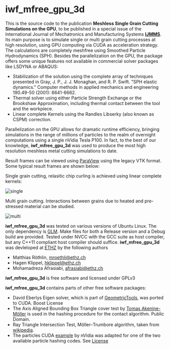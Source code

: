 # iwf_mfree_gpu_3d

This is the source code to the publication **Meshless Single Grain Cutting Simulations on the GPU**, to be published in a special issue of the International Journal of Mechatronics and Manufacturing Systems [**IJMMS**](https://www.inderscience.com/jhome.php?jcode=ijmms). Its main purpose is to simulate single or multi grain cutting processes at high resolution, using GPU computing via CUDA as acceleration strategy. The calculations are completely meshfree using Smoothed Particle Hydrodynamics (SPH). Besides the parallelization on the GPU, the package offers some unique features not available in commercial solver packages like LSDYNA or ABAQUS:

* Stabilization of the solution using the complete array of techniques presented in Gray, J. P., J. J. Monaghan, and R. P. Swift. "SPH elastic dynamics." Computer methods in applied mechanics and engineering 190.49-50 (2001): 6641-6662. 
* Thermal solver using either Particle Strength Exchange or the Brookshaw Approximation, including thermal contact between the tool and the workpiece. 
* Linear complete Kernels using the Randles Libserky (also known as CSPM) correction.

Parallelization on the GPU allows for dramatic runtime efficiency, bringing simulations in the range of millions of particles to the realm of overnight computations using a single nVidia Tesla P100. In fact, to the best of our knowledge, **iwf_mfree_gpu_3d** was used to produce the most high resolution meshless metal cutting simulations to date.

Result frames can be viewed using [ParaView](https://www.paraview.org/) using the legacy VTK format. Some typical result frames are shown below:

Single grain cutting, relasitic chip curling is achieved using linear complete kernels:

![single](https://raw.githubusercontent.com/mroethli/iwf_mfree_gpu_3d/master/img/single.png)

Multi grain cutting. Interactions between grains due to heated and pre-stressed material can be studied.

![multi](https://raw.githubusercontent.com/mroethli/iwf_mfree_gpu_3d/master/img/multi.png)

**iwf_mfree_gpu_3d** was tested on various versions of Ubuntu Linux. The only dependency is [GLM](https://glm.g-truc.net/0.9.9/index.html). Make files for both a Release version and a Debug build are provided. Tested under NVCC with the GCC suite as host compiler, but any C++11 compliant host compiler should suffice. **iwf_mfree_gpu_3d** was devleloped at [ETHZ](www.ethz.ch) by the following authors

* Matthias Röthlin, mroethli@ethz.ch
* Hagen Klippel, hklippel@ethz.ch
* Mohamadreza Afrasiabi, afrasiabi@ethz.ch

**iwf_mfree_gpu_3d** is free software and licensed under GPLv3

**iwf_mfree_gpu_3d** contains parts of other free software packages:

* David Eberlys Eigen solver, which is part of [GeometricTools](www.geometrictools.com/), was ported to CUDA. Boost License
* The Axis Aligned Bounding Box Triangle cover test by [Tomas Akenine-Möller](http://cs.lth.se/tomas-akenine-moller/) is used in the hashing procedure for the contact algorithm. Public Domain. 
* Ray Triangle Intersection Test, Möller–Trumbore algorithm, taken from [wikipedia](https://en.wikipedia.org/wiki/M%C3%B6ller%E2%80%93Trumbore_intersection_algorithm).
* The particles CUDA [example](https://github.com/zchee/cuda-sample/tree/master/5_Simulations/particles) by nVidia was adapted for one of the two available particle hashing codes. See [License](https://github.com/NVIDIA/cuda-samples/blob/master/LICENSE)
